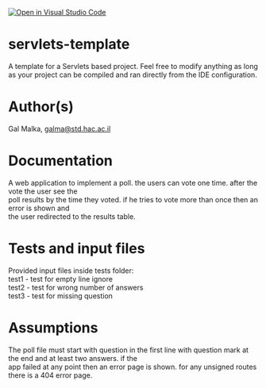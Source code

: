 [![Open in Visual Studio Code](https://classroom.github.com/assets/open-in-vscode-f059dc9a6f8d3a56e377f745f24479a46679e63a5d9fe6f495e02850cd0d8118.svg)](https://classroom.github.com/online_ide?assignment_repo_id=7417790&assignment_repo_type=AssignmentRepo)
# servlets-template
A template for a Servlets based project. Feel free to modify anything as long as your project can be compiled and ran directly from the IDE configuration.
<h1>Author(s)</h1>
<p>Gal Malka, <a href="mailto:galma@std.hac.ac.il" target="_blank">galma@std.hac.ac.il</a> </p>

<h1>Documentation</h1>
<p>A web application to implement a poll. the users can vote one time. after the vote the user see the <br>
poll results by the time they voted. if he tries to vote more than once then an error is shown and <br>
the user redirected to the results table.
</p>
<h1>Tests and input files</h1>
<p>
Provided input files inside tests folder:
  <br>
    test1 - test for empty line ignore
  <br>
    test2 - test for wrong number of answers
  <br>
    test3 - test for missing question
</p>
<h1>Assumptions</h1>
<p>
The poll file must start with question in the first line with question mark at the end and at least two answers.
if the <br>
app failed at any point then an error page is shown. for any unsigned routes there is a 404 error page.
</p>
